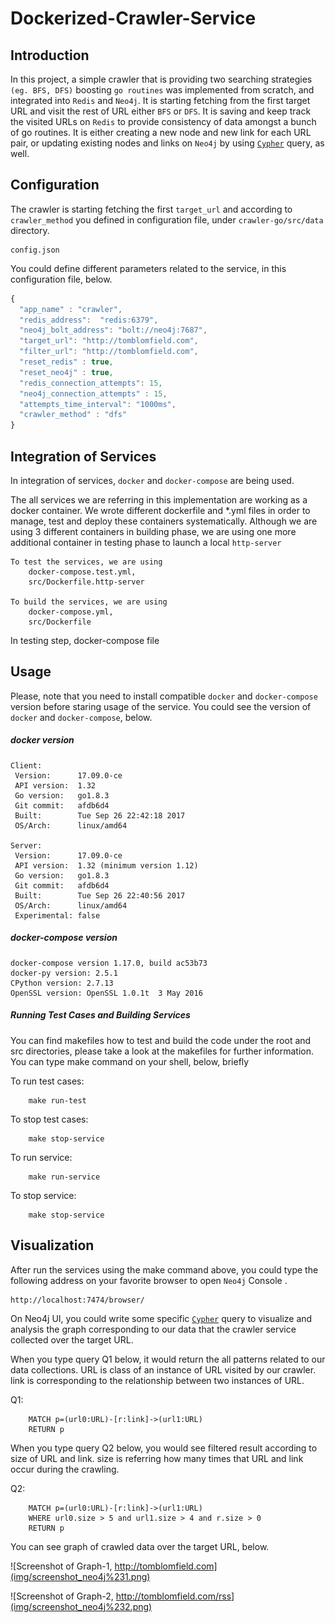 Dockerized-Crawler-Service
==========================

Introduction
------------
In this project, a simple crawler that is providing two searching strategies `(eg. BFS, DFS)` boosting `go routines` was implemented from scratch,
and integrated into `Redis` and `Neo4j`. It is starting fetching from the first target URL and visit the rest of URL either `BFS` or `DFS`.
It is saving and keep track the visited URLs on `Redis` to provide consistency of data amongst a bunch of go routines.
It is either creating a new node and new link for each URL pair, or updating existing nodes and links  on `Neo4j` by using [`Cypher`](https://neo4j.com/developer/cypher-query-language/) query, as well.

Configuration
-------------
The crawler is starting fetching the first `target_url` and according to `crawler_method` you defined in configuration file, under `crawler-go/src/data` directory.

    config.json

You could define different parameters related to the service, in this configuration file, below.

```javascript
{
  "app_name" : "crawler",
  "redis_address":  "redis:6379",
  "neo4j_bolt_address": "bolt://neo4j:7687",
  "target_url": "http://tomblomfield.com",
  "filter_url": "http://tomblomfield.com",
  "reset_redis" : true,
  "reset_neo4j" : true,
  "redis_connection_attempts": 15,
  "neo4j_connection_attempts" : 15,
  "attempts_time_interval": "1000ms",
  "crawler_method" : "dfs"
}
```

Integration of Services
-----------------------
In integration of services, `docker` and `docker-compose` are being used.

The all services we are referring in this implementation are working as a docker container.
We wrote different dockerfile and *.yml files in order to manage, test and deploy these containers systematically.
Although we are using 3 different containers in building phase, we are using one more additional container in testing phase to launch a local `http-server`


    To test the services, we are using
        docker-compose.test.yml,
        src/Dockerfile.http-server

    To build the services, we are using
        docker-compose.yml,
        src/Dockerfile

In testing step, docker-compose file

Usage
-----
Please, note that you need to install compatible `docker` and `docker-compose` version before staring usage of the service.
You could see the version of `docker` and `docker-compose`, below.

##### docker version

    Client:
     Version:      17.09.0-ce
     API version:  1.32
     Go version:   go1.8.3
     Git commit:   afdb6d4
     Built:        Tue Sep 26 22:42:18 2017
     OS/Arch:      linux/amd64

    Server:
     Version:      17.09.0-ce
     API version:  1.32 (minimum version 1.12)
     Go version:   go1.8.3
     Git commit:   afdb6d4
     Built:        Tue Sep 26 22:40:56 2017
     OS/Arch:      linux/amd64
     Experimental: false

##### docker-compose version

    docker-compose version 1.17.0, build ac53b73
    docker-py version: 2.5.1
    CPython version: 2.7.13
    OpenSSL version: OpenSSL 1.0.1t  3 May 2016

##### Running Test Cases and Building Services
You can find makefiles how to test and build the code under the root and src directories,
please take a look at the makefiles for further information. You can type make command on your shell, below, briefly

To run test cases:

        make run-test

To stop test cases:

        make stop-service

To run service:

        make run-service

To stop service:

        make stop-service

Visualization
-------------

After run the services using the make command above, you could type the following address on your favorite browser to open `Neo4j` Console .

    http://localhost:7474/browser/

On Neo4j UI, you could write some specific [`Cypher`](https://neo4j.com/developer/cypher-query-language/) query to visualize and analysis the graph corresponding to our data that the crawler service collected over the target URL.

When you type query Q1 below, it would return the all patterns related to our data collections.
    URL is class of an instance of URL visited by our crawler.
    link is corresponding to the relationship between two instances of URL.

Q1:

        MATCH p=(url0:URL)-[r:link]->(url1:URL)
        RETURN p

When you type query Q2 below, you would see filtered result according to size of URL and link.
size is referring how many times that URL and link occur during the crawling.

Q2:

        MATCH p=(url0:URL)-[r:link]->(url1:URL)
        WHERE url0.size > 5 and url1.size > 4 and r.size > 0
        RETURN p

You can see graph of crawled data over the target URL, below.

![Screenshot of Graph-1, http://tomblomfield.com](img/screenshot_neo4j%231.png)

![Screenshot of Graph-2, http://tomblomfield.com/rss](img/screenshot_neo4j%232.png)
